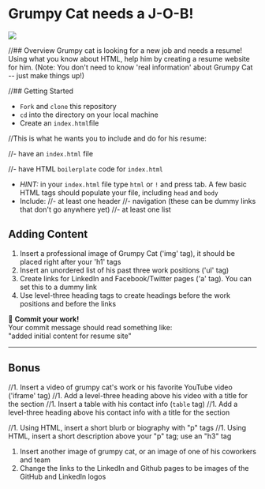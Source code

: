 # Grumpy Cat needs a J-O-B!

![](https://imgur.com/gpMfn6n.png)

//## Overview
Grumpy cat is looking for a new job and needs a resume! Using what you know about HTML, help him by creating a resume website for him. (Note: You don't need to know 'real information' about Grumpy Cat -- just make things up!)

//## Getting Started
- `Fork` and `clone` this repository
- `cd` into the directory on your local machine
- Create an `index.html`file 


//This is what he wants you to include and do for his resume:

//- have an `index.html` file

//- have HTML `boilerplate` code for `index.html`
  - _HINT:_ in your `index.html` file type `html` or `!` and press tab. A few basic HTML tags should populate your file, including `head` and `body`
- Include:
  //- at least one header
  //- navigation (these can be dummy links that don't go anywhere yet)
  //- at least one list




## Adding Content
1. Insert a professional image of Grumpy Cat ('img' tag), it should be placed right after your 'h1' tags
1. Insert an unordered list of his past three work positions ('ul' tag)
1. Create links for LinkedIn and Facebook/Twitter pages ('a' tag). You can set this to a dummy link
1. Use level-three heading tags to create headings before the work positions and before the links

:red_circle: **Commit your work!** <br>
Your commit message should read something like: <br>
"added initial content for resume site"



---

## Bonus

//1. Insert a video of grumpy cat's work or his favorite YouTube video ('iframe' tag)
//1. Add a level-three heading above his video with a title for the section
//1. Insert a table with his contact info (`table` tag)
//1. Add a level-three heading above his contact info with a title for the section


//1. Using HTML, insert a short blurb or biography with "p" tags
//1. Using HTML, insert a short description above your "p" tag; use an "h3" tag


1. Insert another image of grumpy cat, or an image of one of his coworkers and team
1. Change the links to the LinkedIn and Github pages to be images of the GitHub and LinkedIn logos

